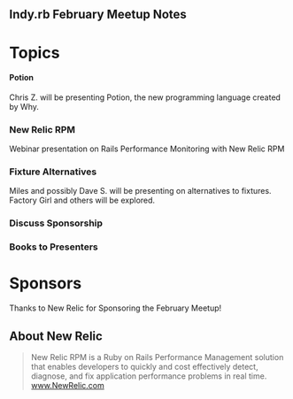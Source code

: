 Indy.rb February Meetup Notes
----------------------------

Topics
======

#### Potion
Chris Z. will be presenting Potion, the new programming language created by Why. 

### New Relic RPM
Webinar presentation on Rails Performance Monitoring with New Relic RPM

### Fixture Alternatives
Miles and possibly Dave S. will be presenting on alternatives to fixtures. Factory Girl and others will be explored. 

### Discuss Sponsorship

### Books to Presenters

Sponsors
========
Thanks to New Relic for Sponsoring the February Meetup!

About New Relic
---------------------------
> New Relic RPM is a Ruby on Rails Performance Management solution that enables developers to quickly and cost effectively detect, diagnose, and fix application performance problems in real time. www.NewRelic.com